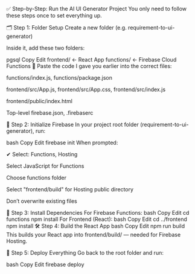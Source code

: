 ✅ Step-by-Step: Run the AI UI Generator Project
You only need to follow these steps once to set everything up.

🗂️ Step 1: Folder Setup
Create a new folder (e.g. requirement-to-ui-generator)

Inside it, add these two folders:

pgsql
Copy
Edit
frontend/    ← React App
functions/   ← Firebase Cloud Functions
📌 Paste the code I gave you earlier into the correct files:

functions/index.js, functions/package.json

frontend/src/App.js, frontend/src/App.css, frontend/src/index.js

frontend/public/index.html

Top-level firebase.json, .firebaserc

🔧 Step 2: Initialize Firebase
In your project root folder (requirement-to-ui-generator), run:

bash
Copy
Edit
firebase init
When prompted:

✔ Select: Functions, Hosting

Select JavaScript for Functions

Choose functions folder

Select "frontend/build" for Hosting public directory

Don’t overwrite existing files

🧠 Step 3: Install Dependencies
For Firebase Functions:
bash
Copy
Edit
cd functions
npm install
For Frontend (React):
bash
Copy
Edit
cd ../frontend
npm install
🛠 Step 4: Build the React App
bash
Copy
Edit
npm run build
This builds your React app into frontend/build/ — needed for Firebase Hosting.

🚀 Step 5: Deploy Everything
Go back to the root folder and run:

bash
Copy
Edit
firebase deploy